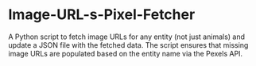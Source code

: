 # Image-URL-s-Pixel-Fetcher
A Python script to fetch image URLs for any entity (not just animals) and update a JSON file with the fetched data. The script ensures that missing image URLs are populated based on the entity name via the Pexels API.
